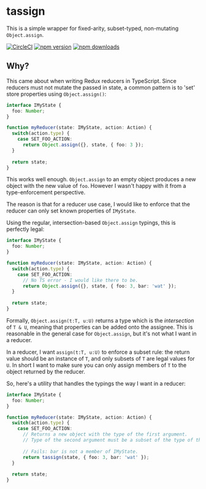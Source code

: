 
# tassign

This is a simple wrapper for fixed-arity, subset-typed, non-mutating `Object.assign`.

[![CircleCI](https://img.shields.io/circleci/project/angular-redux/tassign/master.svg?maxAge=2592000)](https://circleci.com/gh/angular-redux/tassign/tree/master)
[![npm version](https://img.shields.io/npm/v/tassign.svg)](https://www.npmjs.com/package/tassign)
[![npm downloads](https://img.shields.io/npm/dt/tassign.svg)](https://www.npmjs.com/package/tassign)

## Why?

This came about when writing Redux reducers in TypeScript. Since reducers must not 
mutate the passed in state, a common pattern is to 'set' store properties using `Object.assign()`:

```typescript
interface IMyState {
  foo: Number;
}

function myReducer(state: IMyState, action: Action) {
  switch(action.type) {
    case SET_FOO_ACTION: 
      return Object.assign({}, state, { foo: 3 });
  }
  
  return state;
}
```

This works well enough.  `Object.assign` to an empty object produces a new object with the new value
of `foo`.  However I wasn't happy with it from a type-enforcement perspective.

The reason is that for a reducer use case, I would like to enforce that the reducer can only set known
properties of `IMyState`.

Using the regular, intersection-based `Object.assign` typings, this is perfectly legal:

```typescript
interface IMyState {
  foo: Number;
}

function myReducer(state: IMyState, action: Action) {
  switch(action.type) {
    case SET_FOO_ACTION: 
      // No TS error - I would like there to be.
      return Object.assign({}, state, { foo: 3, bar: 'wat' });
  }
  
  return state;
}
```

Formally, `Object.assign(t:T, u:U)` returns a type which is the _intersection_ of `T & U`, meaning that properties
can be added onto the assignee.  This is reasonable in the general case for `Object.assign`, but it's not what
I want in a reducer.

In a reducer, I want `assign(t:T, u:U)` to enforce a subset rule: the return value should be an instance of `T`, and only
subsets of `T` are legal values for `U`. In short I want to make sure you can only assign members of `T` to the
object returned by the reducer.

So, here's a utility that handles the typings the way I want in a reducer:

```typescript
interface IMyState {
  foo: Number;
}

function myReducer(state: IMyState, action: Action) {
  switch(action.type) {
    case SET_FOO_ACTION: 
      // Returns a new object with the type of the first argument.
      // Type of the second argument must be a subset of the type of the first argument.
      
      // Fails: bar is not a member of IMyState.
      return tassign(state, { foo: 3, bar: 'wat' });
  }
  
  return state;
}
```
